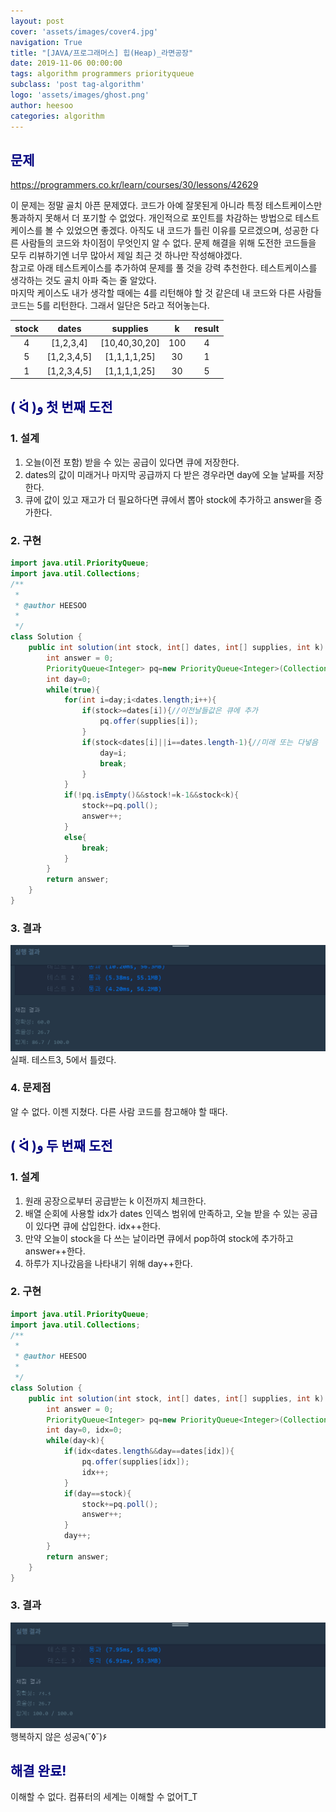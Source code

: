 ```yaml
---
layout: post
cover: 'assets/images/cover4.jpg'
navigation: True
title: "[JAVA/프로그래머스] 힙(Heap)_라면공장"
date: 2019-11-06 00:00:00
tags: algorithm programmers priorityqueue
subclass: 'post tag-algorithm'
logo: 'assets/images/ghost.png'
author: heesoo
categories: algorithm
---
```

## <span style="color:navy">문제</span>
<https://programmers.co.kr/learn/courses/30/lessons/42629>

이 문제는 정말 골치 아픈 문제였다. 코드가 아예 잘못된게 아니라 특정 테스트케이스만 통과하지 못해서 더 포기할 수 없었다. 개인적으로 포인트를 차감하는 방법으로 테스트케이스를 볼 수 있었으면 좋겠다. 아직도 내 코드가 틀린 이유를 모르겠으며, 성공한 다른 사람들의 코드와 차이점이 무엇인지 알 수 없다. 문제 해결을 위해 도전한 코드들을 모두 리뷰하기엔 너무 많아서 제일 최근 것 하나만 작성해야겠다.  
참고로 아래 테스트케이스를 추가하여 문제를 풀 것을 강력 추천한다. 테스트케이스를 생각하는 것도 골치 아파 죽는 줄 알았다.  
마지막 케이스도 내가 생각할 때에는 4를 리턴해야 할 것 같은데 내 코드와 다른 사람들 코드는 5를 리턴한다. 그래서 일단은 5라고 적어놓는다.  

| stock | dates | supplies | k | result |
| :----: | :----: | :----: | :----: | :----: |
| 4 | [1,2,3,4] | [10,40,30,20] | 100 | 4 |
| 5 | [1,2,3,4,5] | [1,1,1,1,25] | 30 | 1 |
| 1 | [1,2,3,4,5] | [1,1,1,1,25] | 30 | 5 |



## <span style="color:navy">( ᐛ )و 첫 번째 도전</span>

### 1. 설계
1. 오늘(이전 포함) 받을 수 있는 공급이 있다면 큐에 저장한다.
2. dates의 값이 미래거나 마지막 공급까지 다 받은 경우라면 day에 오늘 날짜를 저장한다.
3. 큐에 값이 있고 재고가 더 필요하다면 큐에서 뽑아 stock에 추가하고 answer을 증가한다.

### 2. 구현
```java
import java.util.PriorityQueue;
import java.util.Collections;
/**
 *
 * @author HEESOO
 *
 */
class Solution {
    public int solution(int stock, int[] dates, int[] supplies, int k) {
        int answer = 0;
        PriorityQueue<Integer> pq=new PriorityQueue<Integer>(Collections.reverseOrder());
        int day=0;
        while(true){
            for(int i=day;i<dates.length;i++){
                if(stock>=dates[i]){//이전날들값은 큐에 추가
                    pq.offer(supplies[i]);
                }
                if(stock<dates[i]||i==dates.length-1){//미래 또는 다넣음
                    day=i;
                    break;
                }
            }
            if(!pq.isEmpty()&&stock!=k-1&&stock<k){
                stock+=pq.poll();
                answer++;
            }
            else{
                break;
            }
        }
        return answer;
    }
}
```
### 3. 결과
![실행결과](./assets/images/191106_1.PNG)
실패. 테스트3, 5에서 틀렸다.

### 4. 문제점
알 수 없다. 이젠 지쳤다. 다른 사람 코드를 참고해야 할 때다.


## <span style="color:navy">( ᐛ )و 두 번째 도전</span>

### 1. 설계
1. 원래 공장으로부터 공급받는 k 이전까지 체크한다.
2. 배열 순회에 사용할 idx가 dates 인덱스 범위에 만족하고, 오늘 받을 수 있는 공급이 있다면 큐에 삽입한다. idx++한다.
3. 만약 오늘이 stock을 다 쓰는 날이라면 큐에서 pop하여 stock에 추가하고 answer++한다.
4. 하루가 지나갔음을 나타내기 위해 day++한다.


### 2. 구현
```java
import java.util.PriorityQueue;
import java.util.Collections;
/**
 *
 * @author HEESOO
 *
 */
class Solution {
    public int solution(int stock, int[] dates, int[] supplies, int k) {
        int answer = 0;
        PriorityQueue<Integer> pq=new PriorityQueue<Integer>(Collections.reverseOrder());
        int day=0, idx=0;
        while(day<k){
            if(idx<dates.length&&day==dates[idx]){
                pq.offer(supplies[idx]);
                idx++;
            }
            if(day==stock){
                stock+=pq.poll();
                answer++;
            }
            day++;
        }
        return answer;
    }
}
```

### 3. 결과
![실행결과](./assets/images/191106_2.PNG)
행복하지 않은 성공٩(˘◊˘)۶

## <span style="color:navy">해결 완료!</span>
이해할 수 없다. 컴퓨터의 세계는 이해할 수 없어T_T
